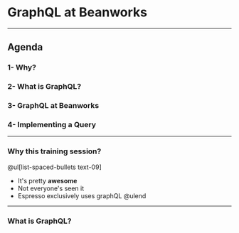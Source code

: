 # GraphQL at Beanworks

---
## Agenda

### 1- Why?
### 2- What is GraphQL?
### 3- GraphQL at Beanworks
### 4- Implementing a Query

---
### Why this training session?
@ul[list-spaced-bullets text-09]
- It's pretty **awesome**
- Not everyone's seen it
- Espresso exclusively uses graphQL
@ulend

---
### What is GraphQL?

